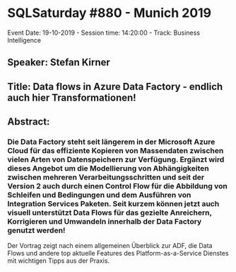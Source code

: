 # SQLSaturday #880 - Munich 2019
Event Date: 19-10-2019 - Session time: 14:20:00 - Track: Business Intelligence
## Speaker: Stefan Kirner
## Title: Data flows in Azure Data Factory - endlich auch hier Transformationen!
## Abstract:
### Die Data Factory steht seit längerem in der Microsoft Azure Cloud für das effiziente Kopieren von Massendaten zwischen vielen Arten von Datenspeichern zur Verfügung. Ergänzt wird dieses Angebot um die Modellierung von Abhängigkeiten zwischen mehreren Verarbeitungsschritten und seit der Version 2 auch durch einen Control Flow für die Abbildung von Schleifen und Bedingungen und dem Ausführen von Integration Services Paketen. Seit kurzem können jetzt auch visuell unterstützt Data Flows für das gezielte Anreichern, Korrigieren und Umwandeln innerhalb der Data Factory genutzt werden!  
Der Vortrag zeigt nach einem allgemeinen Überblick zur ADF, die Data Flows und andere top aktuelle Features des Platform-as-a-Service Dienstes mit wichtigen Tipps aus der Praxis.
